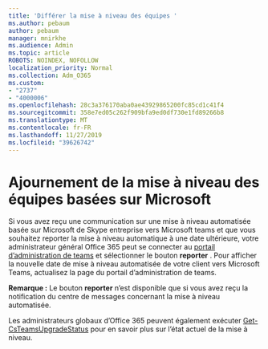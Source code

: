 ```yaml
---
title: 'Différer la mise à niveau des équipes '
ms.author: pebaum
author: pebaum
manager: mnirkhe
ms.audience: Admin
ms.topic: article
ROBOTS: NOINDEX, NOFOLLOW
localization_priority: Normal
ms.collection: Adm_O365
ms.custom:
- "2737"
- "4000006"
ms.openlocfilehash: 28c3a376170aba0ae43929865200fc85cd1c41f4
ms.sourcegitcommit: 358e7ed05c262f909bfa9ed0df730e1fd89266b8
ms.translationtype: MT
ms.contentlocale: fr-FR
ms.lasthandoff: 11/27/2019
ms.locfileid: "39626742"
---
```

# <a name="how-to-postpone-the-microsoft-driven-teams-upgrade"></a>Ajournement de la mise à niveau des équipes basées sur Microsoft

Si vous avez reçu une communication sur une mise à niveau automatisée basée sur Microsoft de Skype entreprise vers Microsoft teams et que vous souhaitez reporter la mise à niveau automatique à une date ultérieure, votre administrateur général Office 365 peut se connecter au [portail d’administration de teams](https://admin.teams.microsoft.com/dashboard) et sélectionner le bouton **reporter** . Pour afficher la nouvelle date de mise à niveau automatisée de votre client vers Microsoft Teams, actualisez la page du portail d’administration de teams.

**Remarque :** Le bouton **reporter** n’est disponible que si vous avez reçu la notification du centre de messages concernant la mise à niveau automatisée. 

Les administrateurs globaux d’Office 365 peuvent également exécuter [Get-CsTeamsUpgradeStatus](https://docs.microsoft.com/powershell/module/skype/get-csteamsupgradestatus?view=skype-ps) pour en savoir plus sur l’état actuel de la mise à niveau. 